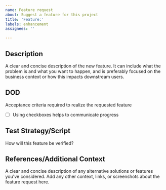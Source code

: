 ```yaml
---
name: Feature request
about: Suggest a feature for this project
title: 'Feature:'
labels: enhancement
assignees: ''

---
```


## Description
A clear and concise description of the new feature. It can include what the problem is and what you want to happen, and is preferably focused on the business context or how this impacts downstream users.

## DOD
Acceptance criteria required to realize the requested feature
- [ ] Using checkboxes helps to communicate progress

## Test Strategy/Script
How will this feature be verified?

## References/Additional Context
A clear and concise description of any alternative solutions or features you've considered.
Add any other context, links, or screenshots about the feature request here.
